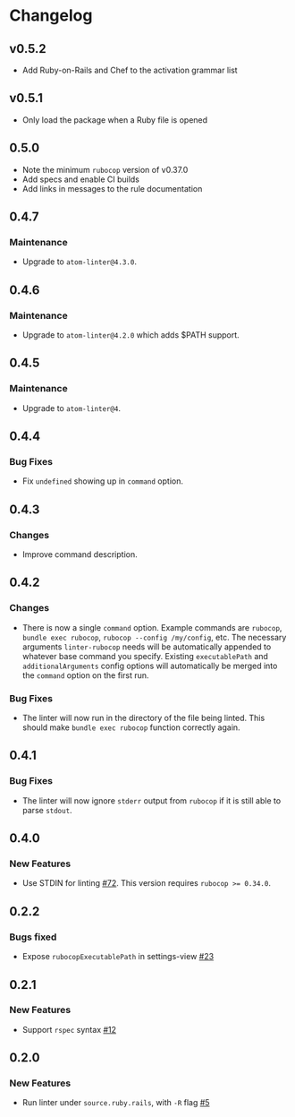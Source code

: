 # Changelog

## v0.5.2

*   Add Ruby-on-Rails and Chef to the activation grammar list

## v0.5.1

*   Only load the package when a Ruby file is opened

## 0.5.0

*   Note the minimum `rubocop` version of v0.37.0
*   Add specs and enable CI builds
*   Add links in messages to the rule documentation

## 0.4.7

### Maintenance

*   Upgrade to `atom-linter@4.3.0`.

## 0.4.6

### Maintenance

*   Upgrade to `atom-linter@4.2.0` which adds $PATH support.

## 0.4.5

### Maintenance

*   Upgrade to `atom-linter@4`.

## 0.4.4

### Bug Fixes

*   Fix `undefined` showing up in `command` option.

## 0.4.3

### Changes

*   Improve command description.

## 0.4.2

### Changes

*   There is now a single `command` option. Example commands are `rubocop`,
    `bundle exec rubocop`, `rubocop --config /my/config`, etc. The necessary
    arguments `linter-rubocop` needs will be automatically appended to whatever base
    command you specify. Existing `executablePath` and `additionalArguments`
    config options will automatically be merged into the `command` option on the
    first run.

### Bug Fixes

*   The linter will now run in the directory of the file being linted. This
    should make `bundle exec rubocop` function correctly again.

## 0.4.1

### Bug Fixes

*   The linter will now ignore `stderr` output from `rubocop` if it is still able to
    parse `stdout`.

## 0.4.0

### New Features

*   Use STDIN for linting
    [#72](https://github.com/AtomLinter/linter-rubocop/pull/72/files). This
    version requires `rubocop >= 0.34.0`.

## 0.2.2

### Bugs fixed

*   Expose `rubocopExecutablePath` in settings-view [#23](https://github.com/AtomLinter/linter-rubocop/issues/23)

## 0.2.1

### New Features

*   Support `rspec` syntax [#12](https://github.com/AtomLinter/linter-rubocop/pull/12)

## 0.2.0

### New Features

*   Run linter under `source.ruby.rails`, with `-R` flag [#5](https://github.com/AtomLinter/linter-rubocop/issues/5)
